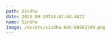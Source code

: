 ```yaml
---
path: Sindha
date: 2020-09-28T14:47:04.447Z
name: Sindha
image: /assets/sindha-600-b85625d9.png
---
```

